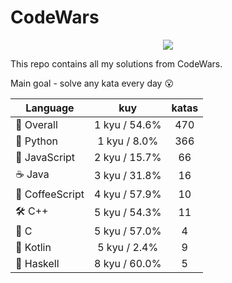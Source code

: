 # CodeWars

<p align="center">
  <img src="https://www.codewars.com/users/yurii_karabas/badges/large">
</p>

This repo contains all my solutions from CodeWars.

Main goal - solve any kata every day :open_mouth:

| Language                          | kuy               | katas                 |
|---                                |:---:              |:---:                  |
|:dizzy: Overall                    | 1 kyu / 54.6%     | 470       |
|:snake: Python                     | 1 kyu / 8.0%      | 366        |
|:see_no_evil: JavaScript           | 2 kyu / 15.7%  | 66    |
|:coffee: Java                      | 3 kyu / 31.8%        | 16          |
|🙉 CoffeeScript | 4 kyu / 57.9%| 10  |
|:hammer_and_wrench: C++            | 5 kyu / 54.3%         | 11           |
|:wrench: C                         | 5 kyu / 57.0%           | 4             |
|:seedling: Kotlin                  | 5 kyu / 2.4%      | 9        |
|:link: Haskell                     | 8 kyu / 60.0%     | 5       |
